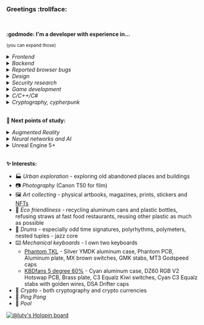 ### Greetings :trollface:

<br>

<b>:godmode: I'm a developer with experience in...</b>

<sup>(you can expand those)</sup>
<details>
    <summary><i>Frontend</i></summary>
        <p></p> <!-- empty paragraph for nicer spacing -->
        <ul>
        <li>Typescript</li>
        <li>SCSS, Less</li>
        <li>Pug</li>
        <li>Vue</li>
        <li>React Native</li>
        <li>WebGL (raw)</li>
        <li>Three.js</li>
        <li>GSAP</li>
        <li>Vite, Webpack, Gulp, Closure Compiler</li>
      </ul>
</details>

<details>
    <summary><i>Backend</i></summary>
    <p></p>
    <ul>
        <li>Apache, PHP</li>
        <li>Node.js (Express, Fastify)</li>
        <li>Bun (Elysia 🩵)</li>
        <li>MySQL, SQLite</li>
    </ul>
</details>

<details>
    <summary><i>Reported browser bugs</i></summary>
    <p></p>
    <ul>
        <li><a href="https://bugs.chromium.org/p/chromium/issues/detail?id=1222734">[1]</a></li>
        <li><a href="https://bugs.chromium.org/p/chromium/issues/detail?id=1311813">[2]</a></li>
        <li>And found so many in Firefox and Safari that I can't find time to finally report them all... :goberserk:</li>
    </ul>
</details>

<details>
    <summary><i>Design</i></summary>
    <p></p>
    <ul>
        <li>Adobe (Photoshop, After Effects, Illustrator)</li>
        <li>Figma</li>
    </ul>
</details>

<details>
    <summary><i>Security research</i></summary>
    <p></p>
    <ul>
        <li><a href="https://hackerone.com/lt_1/?type=user">[1]</a></li>
        <li><a href="https://www.holopin.io/userbadge/cl8lf7mkw029809meb0faqzzm">[2]</a></li>
        <li><a href="https://zeokku.com/article/steamsupply-xss-hack">[3]</a></li>
        <li>And much more undisclosed ones... #SteamTricks :feelsgood:</li>
    </ul>
</details>

<details>
    <summary><i>Game development</i></summary>
    <p></p>
    <ul>
        <li>Gamemaker</li>
    </ul>
</details>

<details>
    <summary><i>C/C++/C#</i></summary>
    <p></p>
    <ul>:hurtrealbad:</ul>
</details>

<details>
    <summary><i>Cryptography, cypherpunk</i></summary>
    <p></p>
    <ul>
        <li>OpenSSL, WolfSSL</li>
        <li>Implementing hybrid post-quantum key-exchange protocol: AES-GCM-128 + SHA3/BLAKE3-256 + ED25519 + ML-KEM768 (<a href="https://blog.cr.yp.to/20231003-countcorrectly.html">read an interesting article about ML-KEM controversy</a>) / AES-GCM-256 + SHA3/BLAKE3-512 + ED448 + ML-KEM1024)</li>
        <li>2030 ftw / but dem those key sizes...</li>
        <li>Implementing <a href="https://ed25519.cr.yp.to/eddsa-20150704.pdf">ED521</a> in Typescript for full 256 crypto security bits soon™️</li>
        <li>Hashing passwords with Argon2id for local data encryption for over a minute™️</li>
    </ul>
</details>

<br>

**🌱 Next points of study:**

<details>
    <summary><i>Augmented Reality</i></summary>
    <p></p>
    Apple Vision and other AR helmets
</details>

<details>
    <summary><i>Neural networks and AI</i></summary>
    <p></p>
    Creating RAGs with all personal code base, documentations and problem solution for all the years to build an on-device coding assistant
</details>

<details>
    <summary>Unreal Engine 5+</summary>
    <p></p>
    Waiting for AI to develop further so I can return to gamedev
</details>

<br>

**✨ Interests:**
- 🏭 _Urban exploration_ - exploring old abandoned places and buildings
- 📷 _Photography_ (Canon T50 for film)
- 🖼️ _Art collecting_ - physical artbooks, magazines, prints, stickers and [NFTs](https://oncyber.io/-)
- 🍃 _Eco friendliness_ - recycling aluminum cans and plastic bottles, refusing straws at fast food restaurants, reusing other plastic as much as possible
- 🥁 _Drums_ - especially odd time signatures, polyrhythms, polymeters, nested tuples - jazz core
- ⌨️ _Mechanical keyboards_ - I own two keyboards
    - <u>Phantom TKL</u> - Silver YMDK aluminum case, Phantom PCB, Aluminum plate, MX brown switches, GMK stabs, MT3 Godspeed caps
    - <u>KBDfans 5 degree 60%</u> - Cyan aluminum case, DZ60 RGB V2 Hotswap PCB, Brass plate, C3 Equalz Kiwi switches, Cyan C3 Equalz stabs with golden wires, DSA Drifter caps
- 💎 _Crypto_ - both cryptography and crypto currencies
- 🏓 _Ping Pong_
- 🎱 _Pool_

[![@luty's Holopin board](https://holopin.io/api/user/board?user=luty)](https://holopin.io/@luty)

<!--
![GitHub Stats](https://github-readme-stats.vercel.app/api?username=Lutymane&show_icons=true&theme=transparent)

-->
